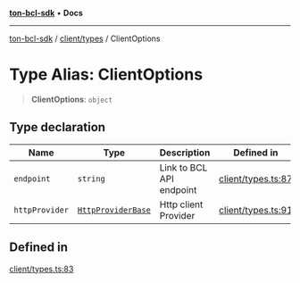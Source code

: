 [**ton-bcl-sdk**](../../../README.md) • **Docs**

***

[ton-bcl-sdk](../../../README.md) / [client/types](../README.md) / ClientOptions

# Type Alias: ClientOptions

> **ClientOptions**: `object`

## Type declaration

| Name | Type | Description | Defined in |
| ------ | ------ | ------ | ------ |
| `endpoint` | `string` | Link to BCL API endpoint | [client/types.ts:87](https://github.com/ton-fun-tech/ton-bcl-sdk/blob/147c953c460604d17963909907f6eeca3782e941/src/client/types.ts#L87) |
| `httpProvider` | [`HttpProviderBase`](../../../provider/httpProviderBase/interfaces/HttpProviderBase.md) | Http client Provider | [client/types.ts:91](https://github.com/ton-fun-tech/ton-bcl-sdk/blob/147c953c460604d17963909907f6eeca3782e941/src/client/types.ts#L91) |

## Defined in

[client/types.ts:83](https://github.com/ton-fun-tech/ton-bcl-sdk/blob/147c953c460604d17963909907f6eeca3782e941/src/client/types.ts#L83)
